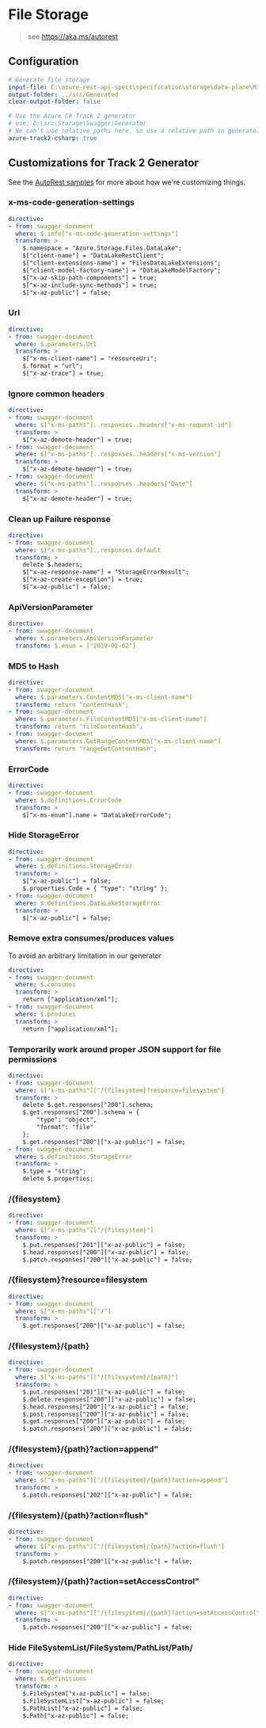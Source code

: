 # File Storage
> see https://aka.ms/autorest

## Configuration
``` yaml
# Generate file storage
input-file: C:\azure-rest-api-specs\specification\storage\data-plane\Microsoft.StorageDataLake\stable\2018-11-09\DataLakeStorage.json
output-folder: ../src/Generated
clear-output-folder: false

# Use the Azure C# Track 2 generator
# use: C:\src\Storage\Swagger\Generator
# We can't use relative paths here, so use a relative path in generate.ps1
azure-track2-csharp: true
```

## Customizations for Track 2 Generator
See the [AutoRest samples](https://github.com/Azure/autorest/tree/master/Samples/3b-custom-transformations)
for more about how we're customizing things.

### x-ms-code-generation-settings
``` yaml
directive:
- from: swagger-document
  where: $.info["x-ms-code-generation-settings"]
  transform: >
    $.namespace = "Azure.Storage.Files.DataLake";
    $["client-name"] = "DataLakeRestClient";
    $["client-extensions-name"] = "FilesDataLakeExtensions";
    $["client-model-factory-name"] = "DataLakeModelFactory";
    $["x-az-skip-path-components"] = true;
    $["x-az-include-sync-methods"] = true;
    $["x-az-public"] = false;
```

### Url
``` yaml
directive:
- from: swagger-document
  where: $.parameters.Url
  transform: >
    $["x-ms-client-name"] = "resourceUri";
    $.format = "url";
    $["x-az-trace"] = true;
```

### Ignore common headers
``` yaml
directive:
- from: swagger-document
  where: $["x-ms-paths"]..responses..headers["x-ms-request-id"]
  transform: >
    $["x-az-demote-header"] = true;
- from: swagger-document
  where: $["x-ms-paths"]..responses..headers["x-ms-version"]
  transform: >
    $["x-az-demote-header"] = true;
- from: swagger-document
  where: $["x-ms-paths"]..responses..headers["Date"]
  transform: >
    $["x-az-demote-header"] = true;
```

### Clean up Failure response
``` yaml
directive:
- from: swagger-document
  where: $["x-ms-paths"]..responses.default
  transform: >
    delete $.headers;
    $["x-az-response-name"] = "StorageErrorResult";
    $["x-az-create-exception"] = true;
    $["x-az-public"] = false;
```

### ApiVersionParameter
``` yaml
directive:
- from: swagger-document
  where: $.parameters.ApiVersionParameter
  transform: $.enum = ["2019-02-02"]
```

### MD5 to Hash
``` yaml
directive:
- from: swagger-document
  where: $.parameters.ContentMD5["x-ms-client-name"]
  transform: return "contentHash";
- from: swagger-document
  where: $.parameters.FileContentMD5["x-ms-client-name"]
  transform: return "fileContentHash";
- from: swagger-document
  where: $.parameters.GetRangeContentMD5["x-ms-client-name"]
  transform: return "rangeGetContentHash";
```

### ErrorCode
``` yaml
directive:
- from: swagger-document
  where: $.definitions.ErrorCode
  transform: >
    $["x-ms-enum"].name = "DataLakeErrorCode";
```

### Hide StorageError
``` yaml
directive:
- from: swagger-document
  where: $.definitions.StorageError
  transform: >
    $["x-az-public"] = false;
    $.properties.Code = { "type": "string" };
- from: swagger-document
  where: $.definitions.DataLakeStorageError
  transform: >
    $["x-az-public"] = false;
```

### Remove extra consumes/produces values
To avoid an arbitrary limitation in our generator
``` yaml
directive:
- from: swagger-document
  where: $.consumes
  transform: >
    return ["application/xml"];
- from: swagger-document
  where: $.produces
  transform: >
    return ["application/xml"];
```

### Temporarily work around proper JSON support for file permissions
``` yaml
directive:
- from: swagger-document
  where: $["x-ms-paths"]["/{filesystem}?resource=filesystem"]
  transform: >
    delete $.get.responses["200"].schema;
    $.get.responses["200"].schema = {
        "type": "object",
        "format": "file"
    };
    $.get.responses["200"]["x-az-public"] = false;
- from: swagger-document
  where: $.definitions.StorageError
  transform: >
    $.type = "string";
    delete $.properties;
```

### /{filesystem}
``` yaml
directive:
- from: swagger-document
  where: $["x-ms-paths"]["/{filesystem}"]
  transform: >
    $.put.responses["201"]["x-az-public"] = false;
    $.head.responses["200"]["x-az-public"] = false;
    $.patch.responses["200"]["x-az-public"] = false;
```

### /{filesystem}?resource=filesystem
``` yaml
directive:
- from: swagger-document
  where: $["x-ms-paths"]["/"]
  transform: >
    $.get.responses["200"]["x-az-public"] = false;
```

### /{filesystem}/{path}
``` yaml
directive:
- from: swagger-document
  where: $["x-ms-paths"]["/{filesystem}/{path}"]
  transform: >
    $.put.responses["201"]["x-az-public"] = false;
    $.delete.responses["200"]["x-az-public"] = false;
    $.head.responses["200"]["x-az-public"] = false;
    $.post.responses["200"]["x-az-public"] = false;
    $.get.responses["200"]["x-az-public"] = false;
    $.patch.responses["200"]["x-az-public"] = false;
```

### /{filesystem}/{path}?action=append"
``` yaml
directive:
- from: swagger-document
  where: $["x-ms-paths"]["/{filesystem}/{path}?action=append"]
  transform: >
    $.patch.responses["202"]["x-az-public"] = false;
```

### /{filesystem}/{path}?action=flush"
``` yaml
directive:
- from: swagger-document
  where: $["x-ms-paths"]["/{filesystem}/{path}?action=flush"]
  transform: >
    $.patch.responses["200"]["x-az-public"] = false;
```

### /{filesystem}/{path}?action=setAccessControl"
``` yaml
directive:
- from: swagger-document
  where: $["x-ms-paths"]["/{filesystem}/{path}?action=setAccessControl"]
  transform: >
    $.patch.responses["200"]["x-az-public"] = false;
```

### Hide FileSystemList/FileSystem/PathList/Path/
``` yaml
directive:
- from: swagger-document
  where: $.definitions
  transform: >
    $.FileSystem["x-az-public"] = false;
    $.FileSystemList["x-az-public"] = false;
    $.PathList["x-az-public"] = false;
    $.Path["x-az-public"] = false;
```